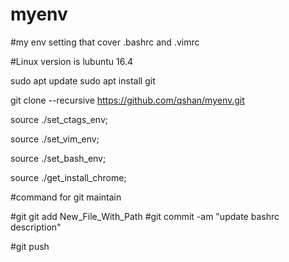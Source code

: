 # myenv
#my env setting that cover .bashrc and .vimrc

#Linux version is lubuntu 16.4

sudo apt update
sudo apt install git

git clone --recursive https://github.com/qshan/myenv.git

source ./set_ctags_env;

source ./set_vim_env;

source ./set_bash_env;

source ./get_install_chrome;

#command for git maintain

#git git add New_File_With_Path
#git commit -am "update bashrc description"

#git push
